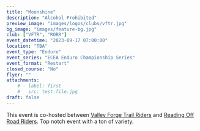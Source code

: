 ```yaml
---
title: "Moonshine"
description: "Alcohol Prohibited"
preview_image: "images/logos/clubs/vftr.jpg"
bg_image: "images/feature-bg.jpg"
club: ["VFTR", "RORR"]
event_datetime: "2023-09-17 07:00:00"
location: "TBA"
event_type: "Enduro"
event_series: "ECEA Enduro Championship Series"
event_format: "Restart"
closed_course: "No"
flyer: ""
attachments:
    # - label: first
    #   src: test-file.jpg
draft: false
---
```


This event is co-hosted between [Valley Forge Trail Riders](/clubs/vftr) and [Reading Off Road Riders](/clubs/rorr). Top notch event with a ton of variety.